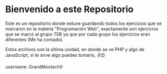 # Bienvenido a este Repositorio
Este es un repositorio donde estuve guardando todos los ejercicios que se marcaron en la materia "Programación Web", exactamente son ejercicios que se marcó al grupo 7SB ya que por cada grupo los ejercicios eran diferentes (Me ha contado).

Estos archivos son la última unidad, en donde se ve PHP y algo de JavaScript, si te sirve algo puedes tomarlo, ✌️😊

username: GrandMostach0
